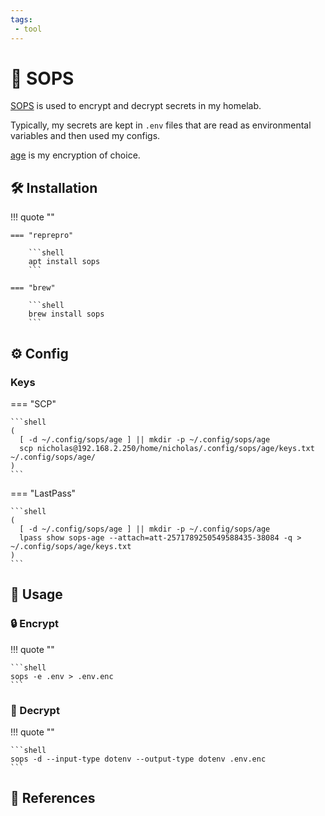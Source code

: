 ```yaml
---
tags:
 - tool
---
```

# :key: SOPS

[SOPS][1] is used to encrypt and decrypt secrets in my homelab.

Typically, my secrets are kept in `.env` files that are read as environmental variables and then used my configs.

[age][2] is my encryption of choice.

## :hammer_and_wrench: Installation

!!! quote ""

    === "reprepro"

        ```shell
        apt install sops
        ```
        
    === "brew"
    
        ```shell
        brew install sops
        ```

## :gear: Config

### Keys

=== "SCP"

    ```shell
    (
      [ -d ~/.config/sops/age ] || mkdir -p ~/.config/sops/age
      scp nicholas@192.168.2.250/home/nicholas/.config/sops/age/keys.txt ~/.config/sops/age/
    )
    ```

=== "LastPass"

    ```shell
    (
      [ -d ~/.config/sops/age ] || mkdir -p ~/.config/sops/age
      lpass show sops-age --attach=att-2571789250549588435-38084 -q > ~/.config/sops/age/keys.txt
    )
    ```

## :pencil: Usage

### :lock: Encrypt

!!! quote ""

    ```shell
    sops -e .env > .env.enc
    ```

### :closed_lock_with_key: Decrypt

!!! quote ""

    ```shell
    sops -d --input-type dotenv --output-type dotenv .env.enc
    ```

## :link: References

[1]: <https://getsops.io/>
[2]: <https://github.com/FiloSottile/age>
